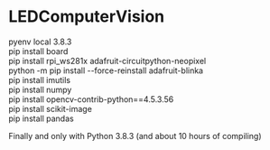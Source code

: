 # LEDComputerVision<br>

pyenv local 3.8.3<br>
pip install board<br>
pip install rpi_ws281x adafruit-circuitpython-neopixel<br>
python -m pip install --force-reinstall adafruit-blinka<br>
pip install imutils<br> 
pip install numpy <br>
pip install opencv-contrib-python==4.5.3.56<br>
pip install scikit-image<br>
pip install pandas <br>

Finally and only with Python 3.8.3 (and about 10 hours of compiling) 

